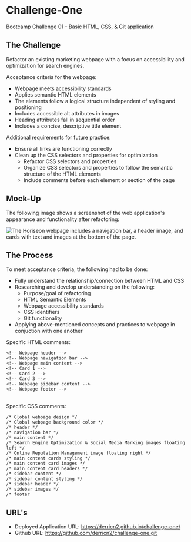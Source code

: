 # Challenge-One
Bootcamp Challenge 01 - Basic HTML, CSS, & Git application

## The Challenge
Refactor an existing marketing webpage with a focus on accessibility and optimization for search engines.

Acceptance criteria for the webpage:
- Webpage meets accessibility standards
- Applies semantic HTML elements
- The elements follow a logical structure independent of styling and positioning
- Includes accessible alt attributes in images
- Heading attributes fall in sequential order
- Includes a concise, descriptive title element

Additional requirements for future practice:
- Ensure all links are functioning correctly
- Clean up the CSS selectors and properties for optimization
  - Refactor CSS selectors and properties
  - Organize CSS selectors and properties to follow the semantic structure of the HTML elements
  - Include comments before each element or section of the page

## Mock-Up

The following image shows a screenshot of the web application's appearance and functionality after refactoring:

![The Horiseon webpage includes a navigation bar, a header image, and cards with text and images at the bottom of the page.][def]

## The Process
To meet acceptance criteria, the following had to be done:
- Fully understand the relationship/connection between HTML and CSS
- Researching and develop understanding on the following:
  - Purpose/goal of refactoring
  - HTML Semantic Elements
  - Webpage accessibility standards
  - CSS identifiers
  - Git functionality
- Applying above-mentioned concepts and practices to webpage in conjuction with one another

Specific HTML comments:
```
<!-- Webpage header -->
<!-- Webpage navigation bar -->
<!-- Webpage main content -->
<!-- Card 1 -->
<!-- Card 2 -->
<!-- Card 3 -->
<!-- Webpage sidebar content -->
<!-- Webpage footer -->
```
\
Specific CSS comments:
```
/* Global webpage design */
/* Global webpage background color */
/* header */
/* navigation bar */
/* main content */
/* Search Engine Optimization & Social Media Marking images floating left */
/* Online Reputation Management image floating right */
/* main content cards styling */
/* main content card images */
/* main content card headers */
/* sidebar content */
/* sidebar content styling */
/* sidebar header */
/* sidebar images */
/* footer
```
## URL's
- Deployed Application URL: https://derricn2.github.io/challenge-one/
- Github URL: https://github.com/derricn2/challenge-one.git

[def]: ./Develop/assets/images/Webpage%20Screenshot.png
